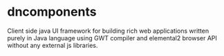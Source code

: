 # dncomponents


Client side java UI framework for building rich web applications written purely in Java language using GWT compiler and elemental2 browser API without any external js libraries.
